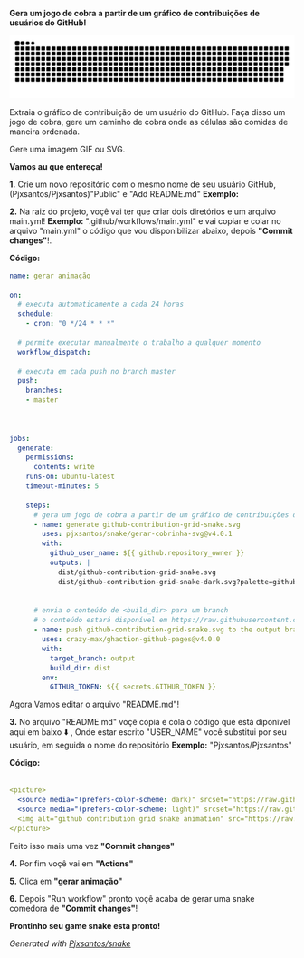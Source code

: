 **Gera um jogo de cobra a partir de um gráfico de contribuições de usuários do GitHub!**

<picture>
  <source media="(prefers-color-scheme: dark)" srcset="https://raw.githubusercontent.com/pjxsantos/snake/output/github-contribution-grid-snake-dark.svg">
  <source media="(prefers-color-scheme: light)" srcset="https://raw.githubusercontent.com/pjxsantos/snake/output/github-contribution-grid-snake.svg">
  <img alt="github contribution grid snake animation" src="https://raw.githubusercontent.com/pjxsantos/snake/output/github-contribution-grid-snake.svg">
</picture>

Extraia o gráfico de contribuição de um usuário do GitHub. Faça disso um jogo de cobra, gere um caminho de cobra onde as células são comidas de maneira ordenada.

Gere uma imagem GIF ou SVG.

**Vamos au que entereça!** 

**1.** Crie um novo repositório com o mesmo nome de seu usuário GitHub, (Pjxsantos/Pjxsantos)"Public" e "Add README.md"
**Exemplo:**




**2.** Na raiz do projeto, voçê vai ter que criar dois diretórios e um arquivo main.yml! **Exemplo:** ".github/workflows/main.yml" e vai copiar e colar no arquivo "main.yml" o código que vou disponibilizar abaixo, depois **"Commit changes"**!.





**Código:**
```yaml
name: gerar animação

on:
  # executa automaticamente a cada 24 horas
  schedule:
    - cron: "0 */24 * * *" 
  
  # permite executar manualmente o trabalho a qualquer momento
  workflow_dispatch:
  
  # executa em cada push no branch master
  push:
    branches:
    - master
    
  

jobs:
  generate:
    permissions: 
      contents: write
    runs-on: ubuntu-latest
    timeout-minutes: 5
    
    steps:
      # gera um jogo de cobra a partir de um gráfico de contribuições de um usuário do github (<github_user_name>), gera uma animação SVG em <svg_out_path>
      - name: generate github-contribution-grid-snake.svg
        uses: pjxsantos/snake/gerar-cobrinha-svg@v4.0.1
        with:
          github_user_name: ${{ github.repository_owner }}
          outputs: |
            dist/github-contribution-grid-snake.svg
            dist/github-contribution-grid-snake-dark.svg?palette=github-dark
          
          
      # envia o conteúdo de <build_dir> para um branch
      # o conteúdo estará disponível em https://raw.githubusercontent.com/<github_user>/<repository>/<target_branch>/<file> ou como página do github
      - name: push github-contribution-grid-snake.svg to the output branch
        uses: crazy-max/ghaction-github-pages@v4.0.0
        with:
          target_branch: output
          build_dir: dist
        env:
          GITHUB_TOKEN: ${{ secrets.GITHUB_TOKEN }}
```

Agora Vamos editar o arquivo "README.md"!

**3.** No arquivo "README.md" voçê copia e cola o código que está diponivel aqui em baixo ⬇️ , Onde estar escrito "USER_NAME" você substitui por seu usuário, em seguida o nome do repositório **Exemplo:** "Pjxsantos/Pjxsantos"

**Código:**
```yaml

<picture>
  <source media="(prefers-color-scheme: dark)" srcset="https://raw.githubusercontent.com/USER_NAME/USER_NAME/output/github-contribution-grid-snake-dark.svg">
  <source media="(prefers-color-scheme: light)" srcset="https://raw.githubusercontent.com/USER_NAME/USER_NAME/output/github-contribution-grid-snake.svg">
  <img alt="github contribution grid snake animation" src="https://raw.githubusercontent.com/USER_NAME/USER_NAME/output/github-contribution-grid-snake.svg">
</picture>

```



Feito isso mais uma vez  **"Commit changes"**




**4.** Por fim voçê vai em **"Actions"**




**5.** Clica em **"gerar animação"**






**6.** Depois "Run workflow" pronto voçê acaba de gerar uma snake comedora de **"Commit changes"**!




**Prontinho seu game snake esta pronto!** 


_Generated with [Pjxsantos/snake](https://github.com/Pjxsantos/snake)_




